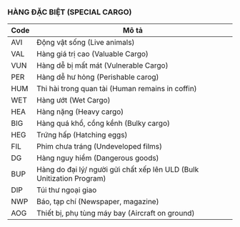### HÀNG ĐẶC BIỆT (SPECIAL CARGO)

| Code | Mô tả                                                                 |
| ---- | --------------------------------------------------------------------- |
| AVI  | Động vật sống (Live animals)                                          |
| VAL  | Hàng giá trị cao (Valuable Cargo)                                     |
| VUN  | Hàng dễ bị mất mát (Vulnerable Cargo)                                 |
| PER  | Hàng dễ hư hỏng (Perishable carog)                                    |
| HUM  | Thi hài trong quan tài (Human remains in coffin)                      |
| WET  | Hàng ướt (Wet Cargo)                                                  |
| HEA  | Hàng nặng (Heavy cargo)                                               |
| BIG  | Hàng quá khổ, cồng kềnh (Bulky cargo)                                 |
| HEG  | Trứng hấp (Hatching eggs)                                             |
| FIL  | Phim chưa tráng (Undeveloped films)                                   |
| DG   | Hàng nguy hiểm (Dangerous goods)                                      |
| BUP  | Hàng do đại lý/ người gửi chất xếp lên ULD (Bulk Unitization Program) |
| DIP  | Túi thư ngoại giao                                                    |
| NWP  | Báo, tạp chí (Newspaper, magazine)                                    |
| AOG  | Thiết bị, phụ tùng máy bay (Aircraft on ground)                       |
